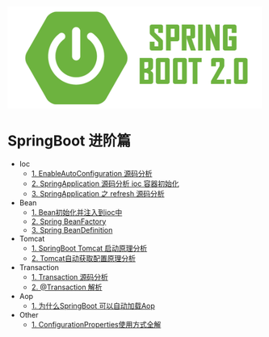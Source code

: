 ![springlogo](../../doc/logo/springlogo.jpg)

# SpringBoot 进阶篇

- Ioc 
    - [1. EnableAutoConfiguration 源码分析](book/EnableAutoConfiguration.md)
    - [2. SpringApplication 源码分析 ioc 容器初始化](book/ioc/SpringApplication.md)
    - [3. SpringApplication 之 refresh 源码分析](book/ioc/refresh.md)
- Bean    
    - [1. Bean初始化并注入到ioc中](book/bean/InitBean.md)
    - [2. Spring BeanFactory ](book/bean/BeanFactory.md)
    - [3. Spring BeanDefinition](book/bean/BeanDefinition.md)
- Tomcat    
    - [1. SpringBoot Tomcat 启动原理分析](book/ioc/SpringBoot_Tomcat.md)
    - [2. Tomcat自动获取配置原理分析](book/ioc/TomcatConfigurationFile.md)
- Transaction
    - [1. Transaction 源码分析](book/transaction/Transaction_invoke.md)
    - [2. @Transaction 解析](book/transaction/Transaction解析.md)
- Aop
    - [1. 为什么SpringBoot 可以自动加载Aop](book/EnableAutoConfiguration.md)        
- Other 
    - [1. ConfigurationProperties使用方式全解](book/ConfigurationProperties.md)



